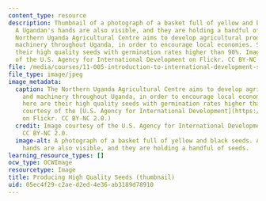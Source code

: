 ```yaml
---
content_type: resource
description: Thumbnail of a photograph of a basket full of yellow and black seeds.
  A Ugandan's hands are also visible, and they are holding a handful of seeds. The
  Northern Uganda Agricultural Centre aims to develop agricultural production and
  machinery throughout Uganda, in order to encourage local economies. Shown here are
  their high quality seeds with germination rates higher than 90%. Image courtesy
  of the U.S. Agency for International Development on Flickr. CC BY-NC 2.0.
file: /media/courses/11-005-introduction-to-international-development-spring-2015/05ec4f29c2aed2ed4e36ab3189d78910_11-005s15-th.jpg
file_type: image/jpeg
image_metadata:
  caption: The Northern Uganda Agricultural Centre aims to develop agricultural production
    and machinery throughout Uganda, in order to encourage local economies. Shown
    here are their high quality seeds with germination rates higher than 90%. (Image
    courtesy of the [U.S. Agency for International Development](https://www.flickr.com/photos/usaid_images/8405116827/)
    on Flickr. CC BY-NC 2.0.)
  credit: Image courtesy of the U.S. Agency for International Development on Flickr.
    CC BY-NC 2.0.
  image-alt: A photograph of a basket full of yellow and black seeds. A Ugandan's
    hands are also visible, and they are holding a handful of seeds.
learning_resource_types: []
ocw_type: OCWImage
resourcetype: Image
title: Producing High Quality Seeds (thumbnail)
uid: 05ec4f29-c2ae-d2ed-4e36-ab3189d78910
---
```

